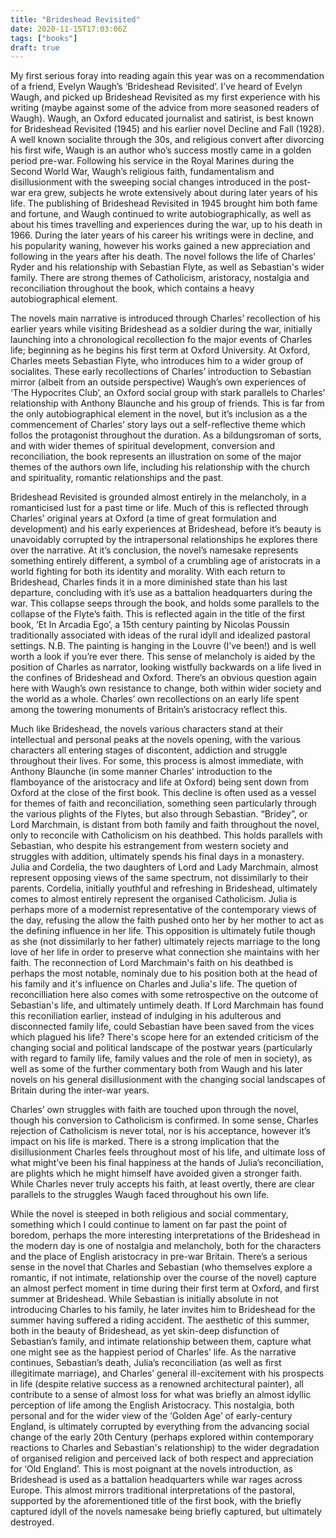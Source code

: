 ```yaml
---
title: "Brideshead Revisited"
date: 2020-11-15T17:03:06Z
tags: ["books"]
draft: true
---
```


My first serious foray into reading again this year was on a recommendation of a friend, Evelyn Waugh’s ‘Brideshead Revisited’. I’ve heard of Evelyn Waugh, and picked up Brideshead Revisited as my first experience with his writing (maybe against some of the advice from more seasoned readers of Waugh).
Waugh, an Oxford educated journalist and satirist, is best known for Brideshead Revisited (1945) and his earlier novel Decline and Fall (1928). A well known socialite through the 30s, and religious convert after divorcing his first wife, Waugh is an author who’s success mostly came in a golden period pre-war. Following his service in the Royal Marines during the Second World War, Waugh’s religious faith, fundamentalism and disillusionment with the sweeping social changes introduced in the post-war era grew, subjects he wrote extensively about during later years of his life. The publishing of Brideshead Revisited in 1945 brought him both fame and fortune, and Waugh continued to write autobiographically, as well as about his times travelling and experiences during the war, up to his death in 1966. During the later years of his career his writings were in decline, and his popularity waning, however his works gained a new appreciation and following in the years after his death. The novel follows the life of Charles' Ryder and his relationship with Sebastian Flyte, as well as Sebastian's wider family. There are strong themes of Catholicism, aristoracy, nostalgia and reconciliation throughout the book, which contains a heavy autobiographical element. 

The novels main narrative is introduced through Charles’ recollection of his earlier years while visiting Brideshead as a soldier during the war, initially launching into a chronological recollection fo the major events of Charles life; beginning as he begins his first term at Oxford University. At Oxford, Charles meets Sebastian Flyte, who introduces him to a wider group of socialites. These early recollections of Charles’ introduction to Sebastian mirror (albeit from an outside perspective) Waugh’s own experiences of ‘The Hypocrites Club’, an Oxford social group with stark parallels to Charles’ relationship with Anthony Blaunche and his group of friends. This is far from the only autobiographical element in the novel, but it’s inclusion as a the commencement of Charles’ story lays out a self-reflective theme which follos the protagonist throughout the duration. As a bildungsroman of sorts, and with wider themes of spiritual development, conversion and reconciliation, the book represents an illustration on some of the major themes of the authors own life, including his relationship with the church and spirituality, romantic relationships and the past. 

Brideshead Revisited is grounded almost entirely in the melancholy, in a romanticised lust for a past time or life. Much of this is reflected through Charles’ original years at Oxford (a time of great formulation and development) and his early experiences at Brideshead, before it’s beauty is unavoidably corrupted by the intrapersonal relationships he explores there over the narrative. At it’s conclusion, the novel’s namesake represents something entirely different, a symbol of a crumbling age of aristocrats in a world fighting for both its identity and morality. With each return to Brideshead, Charles finds it in a more diminished state than his last departure, concluding with it’s use as a battalion headquarters during the war. This collapse seeps through the book, and holds some parallels to the collapse of the Flyte’s faith. This is reflected again in the title of the first book, ‘Et In Arcadia Ego’, a 15th century painting by Nicolas Poussin traditionally associated with ideas of the rural idyll and idealized pastoral settings. N.B. The painting is hanging in the Louvre (I’ve been!) and is well worth a look if you’re ever there. This sense of melancholy is aided by the position of Charles as narrator, looking wistfully backwards on a life lived in the confines of Brideshead and Oxford. There’s an obvious question again here with Waugh’s own resistance to change, both within wider society and the world as a whole. Charles’ own recollections on an early life spent among the towering monuments of Britain’s aristocracy reflect this.

Much like Brideshead, the novels various characters stand at their intellectual and personal peaks at the novels opening, with the various characters all entering stages of discontent, addiction and struggle throughout their lives. For some, this process is almost immediate, with Anthony Blaunche (in some manner Charles’ introduction to the flamboyance of the aristocracy and life at Oxford) being sent down from Oxford at the close of the first book. This decline is often used as a vessel for themes of faith and reconciliation, something seen particularly through the various plights of the Flytes, but also through Sebastian. “Bridey”, or Lord Marchmain, is distant from both family and faith throughout the novel, only to reconcile with Catholicism on his deathbed. This holds parallels with Sebastian, who despite his estrangement from western society and struggles with addition, ultimately spends his final days in a monastery. Julia and Cordelia, the two daughters of Lord and Lady Marchmain, almost represent opposing views of the same spectrum, not dissimilarly to their parents. Cordelia, initially youthful and refreshing in Brideshead, ultimately comes to almost entirely represent the organised Catholicism. Julia is perhaps more of a modernist representative of the contemporary views of the day, refusing the allow the faith pushed onto her by her mother to act as the defining influence in her life. This opposition is ultimately futile though as she (not dissimilarly to her father) ultimately rejects marriage to the long love of her life in order to preserve what connection she maintains with her faith. The reconnection of Lord Marchmain's faith on his deathbed is perhaps the most notable, nominaly due to his position both at the head of his family and it's influence on Charles and Julia's life. The quetion of reconcilliation here also comes with some retrospective on the outcome of Sebastian's life, and ultimately untimely death. If Lord Marchmain has found this reconiliation earlier, instead of indulging in his adulterous and disconnected family life, could Sebastian have been saved from the vices which plagued his life? There's scope here for an extended criticism of the changing social and political landscape of the postwar years (particularly with regard to family life, family values and the role of men in society), as well as some of the further commentary both from Waugh and his later novels on his general disillusionment with the changing social landscapes of Britain during the inter-war years. 

Charles’ own struggles with faith are touched upon through the novel, though his conversion to Catholicism is confirmed. In some sense, Charles rejection of Catholicism is never total, nor is his acceptance, however it’s impact on his life is marked. There is a strong implication that the disillusionment Charles feels throughout most of his life, and ultimate loss of what might’ve been his final happiness at the hands of Julia’s reconciliation, are plights which he might himself have avoided given a stronger faith. While Charles never truly accepts his faith, at least overtly, there are clear parallels to the struggles Waugh faced throughout his own life.


While the novel is steeped in both religious and social commentary, something which I could continue to lament on far past the point of boredom, perhaps the more interesting interpretations of the Brideshead in the modern day is one of nostalgia and melancholy, both for the characters and the place of English aristocracy in pre-war Britain. There’s a serious sense in the novel that Charles and Sebastian (who themselves explore a romantic, if not intimate, relationship over the course of the novel) capture an almost perfect moment in time during their first term at Oxford, and first summer at Brideshead. While Sebastian is initially absolute in not introducing Charles to his family, he later invites him to Brideshead for the summer having suffered a riding accident. The aesthetic of this summer, both in the beauty of Brideshead, as yet skin-deep disfunction of Sebastian’s family, and intimate relationship between them, capture what one might see as the happiest period of Charles’ life. As the narrative continues, Sebastian’s death, Julia’s reconciliation (as well as first illegitimate marriage), and Charles’ general ill-excitement with his prospects in life (despite relative success as a renowned architectural painter), all contribute to a sense of almost loss for what was briefly an almost idyllic perception of life among the English Aristocracy. This nostalgia, both personal and for the wider view of the ‘Golden Age’ of early-century England, is ultimately corrupted by everything from the advancing social change of the early 20th Century (perhaps explored within contemporary reactions to Charles and Sebastian's relationship) to the wider degradation of organised religion and perceived lack of both respect and appreciation for ‘Old England’. This is most poignant at the novels introduction, as Brideshead is used as a battalion headquarters while war rages across Europe. This almost mirrors traditional interpretations of the pastoral, supported by the aforementioned title of the first book, with the briefly captured idyll of the novels namesake being briefly captured, but ultimately destroyed.
